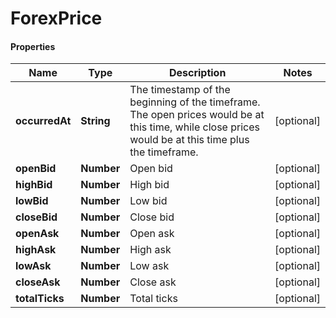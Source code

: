 # ForexPrice

#### Properties
Name | Type | Description | Notes
------------ | ------------- | ------------- | -------------
**occurredAt** | **String** | The timestamp of the beginning of the timeframe. The open prices would be at this time, while close prices would be at this time plus the timeframe. | [optional] 
**openBid** | **Number** | Open bid | [optional] 
**highBid** | **Number** | High bid | [optional] 
**lowBid** | **Number** | Low bid | [optional] 
**closeBid** | **Number** | Close bid | [optional] 
**openAsk** | **Number** | Open ask | [optional] 
**highAsk** | **Number** | High ask | [optional] 
**lowAsk** | **Number** | Low ask | [optional] 
**closeAsk** | **Number** | Close ask | [optional] 
**totalTicks** | **Number** | Total ticks | [optional] 



